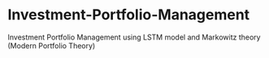 # Investment-Portfolio-Management
Investment Portfolio Management using LSTM model and Markowitz theory (Modern Portfolio Theory)
